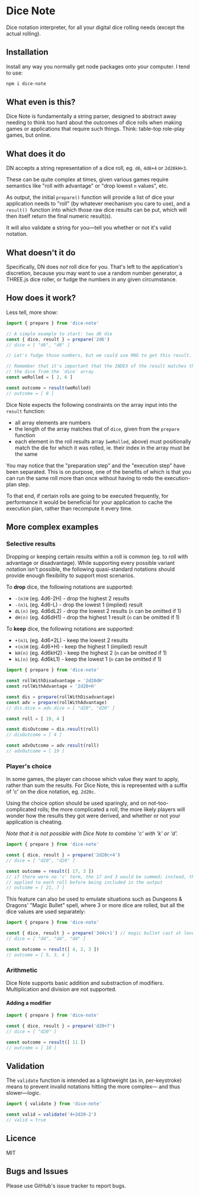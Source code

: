 # Dice Note

Dice notation interpreter, for all your digital dice rolling needs (except the
actual rolling).

## Installation

Install any way you normally get node packages onto your computer. I tend to use:
```sh
npm i dice-note
```

## What even is this?

Dice Note is fundamentally a string parser, designed to abstract away needing to
think too hard about the outcomes of dice rolls when making games or
applications that require such things. Think: table-top role-play games, but
online.

## What does it do

DN accepts a string representation of a dice roll, eg. `d6`, `4d8+4` or
`2d20kH+3`.

These can be quite complex at times, given various games require semantics like
"roll with advantage" or "drop lowest `n` values", etc.

As output, the initial `prepare()` function will provide a list of dice your
application needs to "roll" (by whatever mechanism you care to use), and a
`result() `function into which those raw dice results can be put, which will
then itself return the final numeric result(s).

It will also validate a string for you&mdash;tell you whether or not it's valid
notation.

## What doesn't it do

Specifically, DN does *not* roll dice for you. That's left to the application's
discretion, because you may want to use a random number generator, a THREE.js
dice roller, or fudge the numbers in any given circumstance.

## How does it work?

Less tell, more show:

```ts
import { prepare } from 'dice-note'

// A simple example to start: two d6 die
const { dice, result } = prepare('2d6')
// dice = [ "d6", "d6" ]

// Let's fudge those numbers, but we could use RNG to get this result.

// Remember that it's important that the INDEX of the result matches that of
// the dice from the `dice` array
const weRolled = [ 2, 6 ]

const outcome = result(weRolled)
// outcome = [ 8 ]
```

Dice Note expects the following constraints on the array input into the `result`
function:
 - all array elements are numbers
 - the length of the array matches that of `dice`, given from the `prepare`
   function
 - each element in the roll results array (`weRolled`, above) must positionally
   match the die for which it was rolled, ie. their index in the array must be
   the same


You may notice that the "preparation step" and the "execution step" have been
separated. This is on purpose, one of the benefits of which is that you can
run the same roll more than once without having to redo the execution-plan step.

To that end, if certain rolls are going to be executed frequently, for
performance it would be beneficial for your application to cache the execution
plan, rather than recompute it every time.

## More complex examples

### Selective results

Dropping or keeping certain results within a roll is common (eg. to roll with
advantage or disadvantage). While supporting every possible variant notation
isn't possible, the following quasi-standard notations should provide enough
flexibility to support most scenarios.

To **drop** dice, the following notations are supported:
 - `-(n)H` (eg. 4d6-2H) - drop the highest 2 results
 - `-(n)L` (eg. 4d6-L) - drop the lowest 1 (implied) result
 - `dL(n)` (eg. 4d6dL2) - drop the lowest 2 results (`n` can be omitted if 1)
 - `dH(n)` (eg. 4d6dH1) - drop the highest 1 result (`n` can be omitted if 1)

To **keep** dice, the following notations are supported:
 - `+(n)L` (eg. 4d6+2L) - keep the lowest 2 results
 - `+(n)H` (eg. 4d6+H) - keep the highest 1 (implied) result
 - `kH(n)` (eg. 4d6kH2) - keep the highest 2 (`n` can be omitted if 1)
 - `kL(n)` (eg. 4d6kL1) - keep the lowest 1 (`n` can be omitted if 1)

```ts
import { prepare } from 'dice-note'

const rollWithDisadvantage = '2d20dH'
const rollWithAdvantage = '2d20+H'

const dis = prepare(rollWithDisadvantage)
const adv = prepare(rollWithAdvantage)
// dis.dice = adv.dice = [ "d20", "d20" ]

const roll = [ 19, 4 ]

const disOutcome = dis.result(roll)
// disOutcome = [ 4 ]

const advOutcome = adv.result(roll)
// advOutcome = [ 19 ]
```

### Player's choice

In some games, the player can choose which value they want to apply, rather
than sum the results. For Dice Note, this is represented with a suffix of 'c'
on the dice notation, eg. `2d20c`.

Using the choice option should be used sparingly, and on not-too-complicated
rolls; the more complicated a roll, the more likely players will wonder how the
results they got were derived, and whether or not your application is cheating.

_Note that it is not possible with Dice Note to combine 'c' with 'k' or 'd'._

```ts
import { prepare } from 'dice-note'

const { dice, result } = prepare('2d20c+4')
// dice = [ "d20", "d20" ]

const outcome = result([ 17, 3 ])
// if there were no 'c' term, the 17 and 3 would be summed; instead, the +4 is
// applied to each roll before being included in the output
// outcome = [ 21, 7 ]
```

This feature can also be used to emulate situations such as Dungeons &amp;
Dragons' "Magic Bullet" spell, where 3 or more dice are rolled, but all the
dice values are used separately:

```ts
import { prepare } from 'dice-note'

const { dice, result } = prepare('3d4c+1') // magic bullet cast at level 1
// dice = [ "d4", "d4", "d4" ]

const outcome = result([ 4, 2, 3 ])
// outcome = [ 5, 3, 4 ]
```

### Arithmetic

Dice Note supports basic addition and substraction of modifiers. Multiplication
and division are not supported.

#### Adding a modifier
```ts
import { prepare } from 'dice-note'

const { dice, result } = prepare('d20+7')
// dice = [ "d20" ]

const outcome = result([ 11 ])
// outcome = [ 18 ]
```

## Validation

The `validate` function is intended as a lightweight (as in, per-keystroke)
means to prevent invalid notations hitting the more complex&mdash; and thus
slower&mdash;logic.

```ts
import { validate } from 'dice-note'

const valid = validate('4+2d20-2')
// valid = true
```

## Licence

MIT

## Bugs and Issues

Please use GitHub's issue tracker to report bugs.
